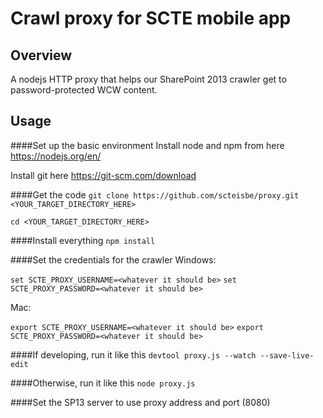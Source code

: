 # Crawl proxy for SCTE mobile app

## Overview
A nodejs HTTP proxy that helps our SharePoint 2013 crawler get to password-protected WCW content.

## Usage

####Set up the basic environment
Install node and npm from here https://nodejs.org/en/

Install git here https://git-scm.com/download

####Get the code
`git clone https://github.com/scteisbe/proxy.git <YOUR_TARGET_DIRECTORY_HERE>`

`cd <YOUR_TARGET_DIRECTORY_HERE>`

####Install everything
`npm install`

####Set the credentials for the crawler
Windows:

`set SCTE_PROXY_USERNAME=<whatever it should be>`
`set SCTE_PROXY_PASSWORD=<whatever it should be>`

Mac:

`export SCTE_PROXY_USERNAME=<whatever it should be>`
`export SCTE_PROXY_PASSWORD=<whatever it should be>`

####If developing, run it like this
`devtool proxy.js --watch --save-live-edit`

####Otherwise, run it like this
`node proxy.js`


####Set the SP13 server to use proxy address and port (8080)
